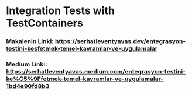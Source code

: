 ﻿# Integration Tests with TestContainers

### Makalenin Linki: https://serhatleventyavas.dev/entegrasyon-testini-kesfetmek-temel-kavramlar-ve-uygulamalar
### Medium Linki: https://serhatleventyavas.medium.com/entegrasyon-testini-ke%C5%9Ffetmek-temel-kavramlar-ve-uygulamalar-1bd4e90fd8b3